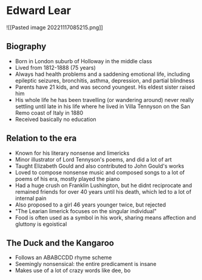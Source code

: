 # Edward Lear
![[Pasted image 20221117085215.png]]
## Biography

- Born in London suburb of Holloway in the middle class
- Lived from 1812-1888 (75 years)
- Always had health problems and a saddening emotional life, including epileptic seizures, bronchitis, asthma, depression, and partial blindness
- Parents have 21 kids, and was second youngest. His eldest sister raised him
- His whole life he has been travelling (or wandering around) never really settling until late in his life where he lived in Villa Tennyson on the San Remo coast of Italy in 1880
- Received basically no education

## Relation to the era

- Known for his literary nonsense and limericks
- Minor illustrator of Lord Tennyson's poems, and did a lot of art
- Taught Elizabeth Gould and also contributed to John Gould's works
- Loved to compose nonsense music and composed songs to a lot of poems of his era, mostly played the piano
- Had a huge crush on Franklin Lushington, but he didnt reciprocate and remained friends for over 40 years until his death, which led to a lot of internal pain
- Also proposed to a girl 46 years younger twice, but rejected
- "The Learian limerick focuses on the singular individual"
- Food is often used as a symbol in his work, sharing means affection and gluttony is egoistical

## The Duck and the Kangaroo

- Follows an ABABCCDD rhyme scheme
- Seemingly nonsensical: the entire predicament is insane
- Makes use of a lot of crazy words like dee, bo